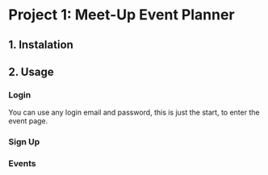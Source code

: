 # Project 1: Meet-Up Event Planner
## 1. Instalation

## 2. Usage

### Login

You can use any login email and password, this is just the start, to enter the event page.

### Sign Up

### Events
